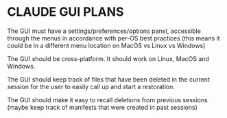 # CLAUDE GUI PLANS

The GUI must have a settings/preferences/options panel, accessible through the menus in accordance with per-OS best practices (this means it could be in a different menu location on MacOS vs Linux vs Windows)

The GUI should be cross-platform. It should work on Linux, MacOS and Windows.

The GUI should keep track of files that have been deleted in the current session for the user to easily call up and start a restoration.

The GUI should make it easy to recall deletions from previous sessions (maybe keep track of manifests that were created in past sessions)
